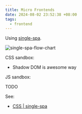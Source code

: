```yaml
---
title: Micro Frontends
date: 2024-08-02 23:52:38 +08:00
tags:
  - frontend
---
```


Using [single-spa](https://single-spa.js.org/).

![single-spa-flow-chart](/blogs/images/micro-frontends.webp)

CSS sandbox:

- Shadow DOM is awesome way

JS sandbox:

TODO

See:

- [CSS | single-spa](https://single-spa.js.org/docs/ecosystem-css/#shadow-dom)

